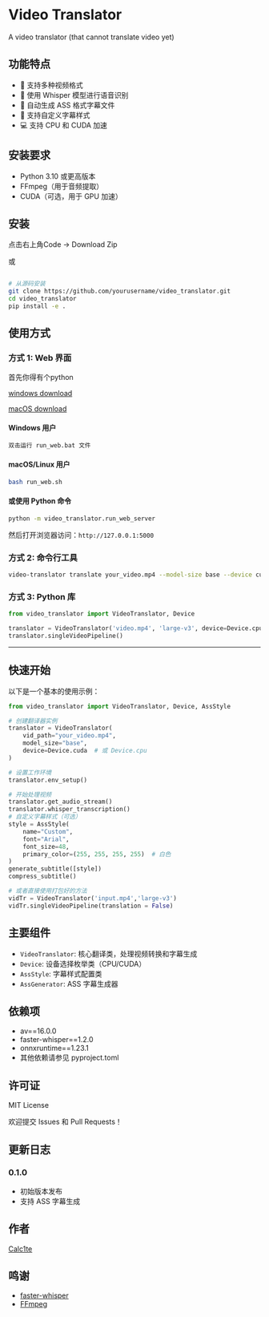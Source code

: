 # Video Translator

A video translator (that cannot translate video yet)

## 功能特点

- 🎥 支持多种视频格式
- 🎯 使用 Whisper 模型进行语音识别
- 📝 自动生成 ASS 格式字幕文件
- 🎨 支持自定义字幕样式
- 💻 支持 CPU 和 CUDA 加速

## 安装要求

- Python 3.10 或更高版本
- FFmpeg（用于音频提取）
- CUDA（可选，用于 GPU 加速）

## 安装

点击右上角Code -> Download Zip

或

```bash

# 从源码安装
git clone https://github.com/yourusername/video_translator.git
cd video_translator
pip install -e .
```



## 使用方式

### 方式 1: Web 界面

首先你得有个python

[windows download](https://www.python.org/downloads/windows/)

[macOS download](https://www.python.org/downloads/macos/)

#### Windows 用户
```cmd
双击运行 run_web.bat 文件
```

#### macOS/Linux 用户
```bash
bash run_web.sh
```

#### 或使用 Python 命令
```bash
python -m video_translator.run_web_server
```

然后打开浏览器访问：`http://127.0.0.1:5000`


### 方式 2: 命令行工具

```bash
video-translator translate your_video.mp4 --model-size base --device cuda
```

### 方式 3: Python 库

```python
from video_translator import VideoTranslator, Device

translator = VideoTranslator('video.mp4', 'large-v3', device=Device.cpu)
translator.singleVideoPipeline()
```

---

## 快速开始

以下是一个基本的使用示例：

```python
from video_translator import VideoTranslator, Device, AssStyle

# 创建翻译器实例
translator = VideoTranslator(
    vid_path="your_video.mp4",
    model_size="base",
    device=Device.cuda  # 或 Device.cpu
)

# 设置工作环境
translator.env_setup()

# 开始处理视频
translator.get_audio_stream()
translator.whisper_transcription()
# 自定义字幕样式（可选）
style = AssStyle(
    name="Custom",
    font="Arial",
    font_size=48,
    primary_color=(255, 255, 255, 255)  # 白色
)
generate_subtitle([style])
compress_subtitle()

# 或者直接使用打包好的方法
vidTr = VideoTranslator('input.mp4','large-v3')
vidTr.singleVideoPipeline(translation = False)
```

## 主要组件

- `VideoTranslator`: 核心翻译类，处理视频转换和字幕生成
- `Device`: 设备选择枚举类（CPU/CUDA）
- `AssStyle`: 字幕样式配置类
- `AssGenerator`: ASS 字幕生成器

## 依赖项

- av==16.0.0
- faster-whisper==1.2.0
- onnxruntime==1.23.1
- 其他依赖请参见 pyproject.toml

## 许可证

MIT License

欢迎提交 Issues 和 Pull Requests！

## 更新日志

### 0.1.0

- 初始版本发布
- 支持 ASS 字幕生成

## 作者

[Calc1te](https://github.com/Calc1te)

## 鸣谢

- [faster-whisper](https://github.com/guillaumekln/faster-whisper)
- [FFmpeg](https://ffmpeg.org/)
